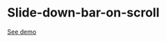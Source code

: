 # Slide-down-bar-on-scroll
<a href="https://matutamiller.github.io/Slide-down-bar-on-scroll/">See demo</a>
